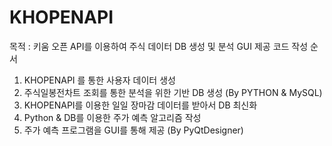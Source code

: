 # KHOPENAPI
목적 : 키움 오픈 API를 이용하여 주식 데이터 DB 생성 및 분석 GUI 제공
코드 작성 순서
1. KHOPENAPI 를 통한 사용자 데이터 생성
2. 주식일봉전차트 조회를 통한 분석을 위한 기반 DB 생성
\(By PYTHON & MySQL)
3. KHOPENAPI를 이용한 일일 장마감 데이터를 받아서 DB 최신화
4. Python & DB를 이용한 주가 예측 알고리즘 작성
5. 주가 예측 프로그램을 GUI를 통해 제공
\(By PyQtDesigner)
